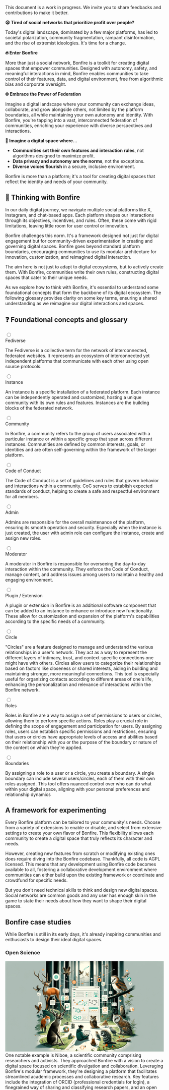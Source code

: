 <div role="alert" class="alert alert-info text-sm">
  <svg xmlns="http://www.w3.org/2000/svg" fill="none" viewBox="0 0 24 24" class="stroke-current shrink-0 w-6 h-6"><path stroke-linecap="round" stroke-linejoin="round" stroke-width="2" d="M13 16h-1v-4h-1m1-4h.01M21 12a9 9 0 11-18 0 9 9 0 0118 0z"></path></svg>
  <span> This document is a work in progress. We invite you to share feedbacks and contributions to make it better.</span>
</div>

**😫 Tired of social networks that prioritize profit over people?**

Today's digital landscape, dominated by a few major platforms, has led to societal polarization, community fragmentation, rampant disinformation, and the rise of extremist ideologies. It's time for a change.

**🔥 Enter Bonfire**

More than just a social network, Bonfire is a toolkit for creating digital spaces that empower communities. Designed with autonomy, safety, and meaningful interactions in mind, Bonfire enables communities to take control of their features, data, and digital environment, free from algorithmic bias and corporate oversight. 

**🌐 Embrace the Power of Federation**

Imagine a digital landscape where your community can exchange ideas, collaborate, and grow alongside others, not limited by the platform boundaries, all while maintaining your own autonomy and identity. With Bonfire, you're tapping into a vast, interconnected federation of communities, enriching your experience with diverse perspectives and interactions. 
 
**🌟 Imagine a digital space where...**

- **Communities set their own features and interaction rules**, not algorithms designed to maximize profit.
- **Data privacy and autonomy are the norms**, not the exceptions.
- **Diverse voices flourish** in a secure, inclusive environment.

Bonfire is more than a platform; it's a tool for creating digital spaces that reflect the identity and needs of your community.


## 🤔 Thinking with Bonfire

In our daily digital journey, we navigate multiple social platforms like X, Instagram, and chat-based apps. Each platform shapes our interactions through its objectives, incentives, and rules. Often, these come with rigid limitations, leaving little room for user control or innovation.

Bonfire challenges this norm. It's a framework designed not just for digital engagement but for community-driven experimentation in creating and governing digital spaces. Bonfire goes beyond standard platform boundaries, encouraging communities to use its modular architecture for innovation, customization, and reimagined digital interaction.

The aim here is not just to adapt to digital ecosystems, but to actively create them. With Bonfire, communities write their own rules, constructing digital spaces that cater to their unique needs.


As we explore how to think with Bonfire, it's essential to understand some foundational concepts that form the backbone of its digital ecosystem. The following glossary provides clarity on some key terms, ensuring a shared understanding as we reimagine our digital interactions and spaces.


## ❓ Foundational concepts and glossary

<div class="flex flex-col gap-2">
<div class="collapse collapse-arrow bg-base-200">
  <input type="radio" name="my-accordion-2" checked="checked" /> 
  <div class="collapse-title text-xl font-medium">
    Fediverse
  </div>
  <div class="collapse-content"> 
    <p>The Fediverse is a collective term for the network of interconnected, federated websites. It represents an ecosystem of interconnected yet independent platforms that communicate with each other using open source protocols.</p>
  </div>
</div>
<div class="collapse collapse-arrow bg-base-200">
  <input type="radio" name="my-accordion-2" /> 
  <div class="collapse-title text-xl font-medium">
    Instance
  </div>
  <div class="collapse-content"> 
    <p>An instance is a specific installation of a federated platform. Each instance can be independently operated and customized, hosting a unique community with its own rules and features. Instances are the building blocks of the federated network.</p>
  </div>
</div>
<div class="collapse collapse-arrow bg-base-200">
  <input type="radio" name="my-accordion-2" /> 
  <div class="collapse-title text-xl font-medium">
    Community
  </div>
  <div class="collapse-content"> 
    <p>In Bonfire, a community refers to the group of users associated with a particular instance or within a specific group that span across different instances. Communities are defined by common interests, goals, or identities and are often self-governing within the framework of the larger platform.</p>
  </div>
</div>

<div class="collapse collapse-arrow bg-base-200">
  <input type="radio" name="my-accordion-2" /> 
  <div class="collapse-title text-xl font-medium">
    Code of Conduct
  </div>
  <div class="collapse-content"> 
    <p>The Code of Conduct is a set of guidelines and rules that govern behavior and interactions within a community. CoC serves to establish expected standards of conduct, helping to create a safe and respectful environment for all members.</p>
  </div>
</div>

<div class="collapse collapse-arrow bg-base-200">
  <input type="radio" name="my-accordion-2" /> 
  <div class="collapse-title text-xl font-medium">
    Admin
  </div>
  <div class="collapse-content"> 
    <p>Admins are responsible for the overall maintenance of the platform, ensuring its smooth operation and security. Especially when the instance is just created, the user with admin role can configure the instance, create and assign new roles.</p>
  </div>
</div>

<div class="collapse collapse-arrow bg-base-200">
  <input type="radio" name="my-accordion-2" /> 
  <div class="collapse-title text-xl font-medium">
    Moderator
  </div>
  <div class="collapse-content"> 
    <p>A moderator in Bonfire is responsible for overseeing the day-to-day interaction within the community. They enforce the Code of Conduct, manage content, and address issues among users to maintain a healthy and engaging environment.</p>
  </div>
</div>

<div class="collapse collapse-arrow bg-base-200">
  <input type="radio" name="my-accordion-2" /> 
  <div class="collapse-title text-xl font-medium">
    Plugin / Extension
  </div>
  <div class="collapse-content"> 
    <p>A plugin or extension in Bonfire is an additional software component that can be added to an instance to enhance or introduce new functionality. These allow for customization and expansion of the platform's capabilities according to the specific needs of a community.</p>
  </div>
</div>

<div class="collapse collapse-arrow bg-base-200">
  <input type="radio" name="my-accordion-2" /> 
  <div class="collapse-title text-xl font-medium">
    Circle
  </div>
  <div class="collapse-content"> 
    <p>"Circles" are a feature designed to manage and understand the various relationships in a user's network. They act as a way to represent the different layers of intimacy, trust, and context-specific connections one might have with others. Circles allow users to categorize their relationships based on factors like closeness or shared interests, aiding in building and maintaining stronger, more meaningful connections. This tool is especially useful for organizing contacts according to different areas of one's life, enhancing the personalization and relevance of interactions within the Bonfire network.</p>
  </div>
</div>

<div class="collapse collapse-arrow bg-base-200">
  <input type="radio" name="my-accordion-2" /> 
  <div class="collapse-title text-xl font-medium">
    Roles
  </div>
  <div class="collapse-content"> 
    <p>Roles in Bonfire are a way to assign a set of permissions to users or circles, allowing them to perform specific actions. Roles play a crucial role in defining the scope of engagement and participation for users. By assigning roles, users can establish specific permissions and restrictions, ensuring that users or circles have appropriate levels of access and abilities based on their relationship with you or the purpose of the boundary or nature of the content on which they're applied.</p>
  </div>
</div>

<div class="collapse collapse-arrow bg-base-200">
  <input type="radio" name="my-accordion-2" /> 
  <div class="collapse-title text-xl font-medium">
    Boundaries
  </div>
  <div class="collapse-content"> 
    <p>By assigning a role to a user or a circle, you create a boundary.
    A single boundary can include several users/circles, each of them with their own roles assigned.
    This tool offers nuanced control over who can do what within your digital space, aligning with your personal preferences and relationship dynamics</p>
  </div>
</div>
</div>



## A framework for experimenting

Every Bonfire platform can be tailored to your community's needs. Choose from a variety of extensions to enable or disable, and select from extensive settings to create your own flavor of Bonfire. This flexibility allows each community to create a digital space that truly reflects its character and needs.

However, creating new features from scratch or modifying existing ones does require diving into the Bonfire codebase. Thankfully, all code is AGPL licensed. This means that any development using Bonfire code becomes available to all, fostering a collaborative development environment where communities can either build upon the existing framework or coordinate and crowdfund for specific needs.

But you don't need technical skills to think and design new digital spaces. Social networks are common goods and any user has enough skin in the game to state their needs about how they want to shape their digital spaces. 


## Bonfire case studies

While Bonfire is still in its early days, it's already inspiring communities and enthusiasts to design their ideal digital spaces.


### Open Science
 <img src="/img/hwd1.png" class="object-cover rounded-lg mx-auto w-full" />
One notable example is Niboe, a scientific community comprising researchers and activists. They approached Bonfire with a vision to create a digital space focused on scientific divulgation and collaboration.
Leveraging Bonfire's modular framework, they're designing a platform that facilitates streamlined academic processes and collaborative research. Key features include the integration of ORCID (professional credentials for login), a finegrained way of sharing and classifying research papers, and an open and more transparent peer-review system. Their goals are not only to boost productivity but also to foster open and transparent scientific communication and collaboration. <a href="/open_science" target="blank">Read more about the case study</a>

### Learners community

<img src="/img/hwd2.png" class="object-cover rounded-lg mx-auto w-full" />

Bonfire opens up exciting possibilities for learning communities. Imagine a space where learners collaboratively create and curate course materials, engage in discussions, and rate educational resources. Bonfire enables the formation of thematic collections containing links, documents, and various media, all classified by themes, difficulty levels, and more. Specific groups can be created for study and practice, encouraging peer-to-peer learning and teaching. Furthermore, the integration of open badges in Bonfire could incentivize and acknowledge the learning and sharing process among community members.

### Fablabs Network

<img src="/img/hwd3.png" class="object-cover rounded-lg mx-auto w-full" />

Students at the Milwaukee School of Engineering used Bonfire to experimnent withs collaboration within their school's Fablabs network.
They envisioned a digital space tailored for inventory tracking across different Fablabs, enabling resource exchange and promoting collaboration. The idea was to create a platform where each Fablab could manage its inventory, making it easier for users to share resources. Additionally, they aimed to implement features for collaborative task management, enhancing the productivity and interconnectedness of the Fablabs network.


---
But most of the time you don't want to create a whole new platform from scratch, instead you may want to add a new feature to your classic bonfire instace, edit an existing feature or tweak the settings in new ways:

<div class="flex flex-col gap-2">
<div class="collapse collapse-arrow bg-base-200">
  <input type="radio" name="my-accordion-2" checked="checked" /> 
  <div class="collapse-title text-xl font-medium">
    Proposing a new feature
  </div>
  <div class="collapse-content"> 
    <p>If there's a functionality you feel is missing from Bonfire, this is your opportunity to introduce a new feature. This could be anything from a unique tool for community engagement to a specialized function for content sharing. For instance, you might envision a feature that facilitates collaborative storytelling or a new method for organizing community-driven projects. The goal here is to think creatively and propose features that bring fresh dynamics and capabilities to social networking to empower communities.</p>
  </div>
</div>

<div class="collapse collapse-arrow bg-base-200">
  <input type="radio" name="my-accordion-2" checked="checked" /> 
  <div class="collapse-title text-xl font-medium">
    Proposing some addition or deletion to an existing feature
  </div>
  <div class="collapse-content"> 
    <p>If there's an existing feature on Bonfire that almost meets your needs but requires tweaking, you can propose modifications. For example, you might want to add a layer of privacy to a public messaging feature, or remove certain elements from a community dashboard that aren't relevant to your group. This is your chance to refine Bonfire’s features to better align with your community's specific requirements.</p>
  </div>
</div>

<div class="collapse collapse-arrow bg-base-200">
  <input type="radio" name="my-accordion-2" checked="checked" /> 
  <div class="collapse-title text-xl font-medium">
    Proposing a new way to use the same feature
  </div>
  <div class="collapse-content"> 
    <p>Sometimes, innovation lies not in changing the feature itself, but in altering how it is used. For instance, a feature originally designed for event planning could be repurposed for organizing community volunteer efforts. This category is all about creative reimagining of existing tools for new, unexpected uses.</p>
  </div>
</div>

<div class="collapse collapse-arrow bg-base-200">
  <input type="radio" name="my-accordion-2" checked="checked" /> 
  <div class="collapse-title text-xl font-medium">
    Proposing a change to the user interface or user experience of a feature
  </div>
  <div class="collapse-content"> 
    <p>User interface (UI) and User Experience (UX) play a crucial role in how interactively and comfortably users engage with a feature. If you believe a feature's UI could be more intuitive, accessible, or visually appealing, or you envision a different user journey to perform the same action, this is where you can suggest those changes. Perhaps it's as simple as increasing font size for better readability or restructuring a page layout for fostering specific outcomes.</p>
  </div>
</div>

<div class="collapse collapse-arrow bg-base-200">
  <input type="radio" name="my-accordion-2" checked="checked" /> 
  <div class="collapse-title text-xl font-medium">
    Deleting an existing feature
  </div>
  <div class="collapse-content"> 
    <p>In some cases, less is more. If you feel a certain feature is redundant, not useful, or even counterproductive for your community, proposing its removal can streamline and improve the user experience. The key here is to explain why eliminating this feature will benefit the overall functionality and usability of the platform.</p>
  </div>
</div>

<div class="collapse collapse-arrow bg-base-200">
  <input type="radio" name="my-accordion-2" checked="checked" /> 
  <div class="collapse-title text-xl font-medium">
    Adding a new setting preference
  </div>
  <div class="collapse-content"> 
    <p>This involves introducing new options or preferences in the settings to give users more control over how they use Bonfire. For instance, adding a setting that allows users to customize notification frequencies or choose different themes for their interface can enhance personalization and user satisfaction. This is about empowering users with more choices to tailor their experience on the platform.</p>
  </div>
</div>

<div class="collapse collapse-arrow bg-base-200">
  <input type="radio" name="my-accordion-2" checked="checked" /> 
  <div class="collapse-title text-xl font-medium">
    Adding a new setting preference
  </div>
  <div class="collapse-content"> 
    <p>This involves introducing new options or preferences in the settings to give users more control over how they use Bonfire. For instance, adding a setting that allows users to customize notification frequencies or choose different themes for their interface can enhance personalization and user satisfaction. This is about empowering users with more choices to tailor their experience on the platform.</p>
  </div>
</div>

</div>



## Communicating Findings to the Bonfire Ecosystem
Effectively sharing your insights and discoveries with the Bonfire community is crucial for the collaborative development and improvement of the ecosystem. Here are steps to ensure your findings reach the right audience and have the desired impact:

### Identify the Appropriate Channel
- <a href="https://campground.bonfire.cafe" target="blank">Campground</a>: For broad discussions or feedback, our campground instance is ideal. It allow for open dialogues with a wide range of users and bonfire developers.
- <a href="https://github.com/bonfire-networks/bonfire-app/issues" target="blank">Issue Tracker</a>: If your finding is related to a bug or a specific technical issue, using the project’s issue tracker is the most direct way to report it.
- Mention/DM <a href="https://indieweb.social/@bonfire" target="blank">@bonfire</a> on the fediverse or email us at team@bonfire.care: To chat and exchange ideas with the bonfire team 

### Clearly Articulate Your Findings
- Be Concise: Clearly and concisely describe your findings. Avoid jargon to ensure comprehensibility by all community members.
- Provide Context: Explain the circumstances or actions that led to your discovery. Context can help others understand the relevance and importance of your findings.
- Suggest Implications or Solutions: If applicable, suggest what your findings might imply for the Bonfire ecosystem or propose potential solutions or improvements.

### Engage in Discussion
- Be Open to Feedback: Community feedback is invaluable. Engage constructively with responses to your findings.
- Collaborate on Solutions: If your finding requires a collective effort to address, be open to collaborating with other community members.


### Follow Up
- Track Progress: Keep an eye on how your findings are being addressed. This could involve monitoring issue resolution or staying updated with community discussions.
- Update the Community: If you discover additional information or if the situation evolves, update the community. Continuous communication ensures everyone is informed.
- Create Documentation: If your findings are significant, consider creating documentation or guides. This can be beneficial for future reference and for new community members.

By following these guidelines, your contributions to the Bonfire ecosystem can be more effectively communicated and leveraged to enhance the platform’s growth and development. Remember, the strength of a federated network like Bonfire lies in its collaborative and community-driven nature.



